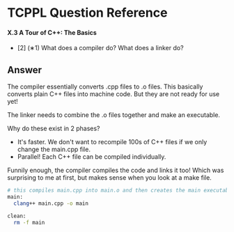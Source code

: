# TCPPL Question Reference

#### X.3 A Tour of C++: The Basics

- [2] (∗1) What does a compiler do? What does a linker do?

## Answer

The compiler essentially converts .cpp files to .o files. This basically
converts plain C++ files into machine code. But they are not ready for
use yet!

The linker needs to combine the .o files together and make an executable.

Why do these exist in 2 phases?

- It's faster. We don't want to recompile 100s of C++ files if we
  only change the main.cpp file.
- Parallel! Each C++ file can be compiled individually.

Funnily enough, the compiler compiles the code and links it too! Which was
surprising to me at first, but makes sense when you look at a make file.

```bash
# this compiles main.cpp into main.o and then creates the main executable
main:
  clang++ main.cpp -o main

clean:
  rm -f main
```
